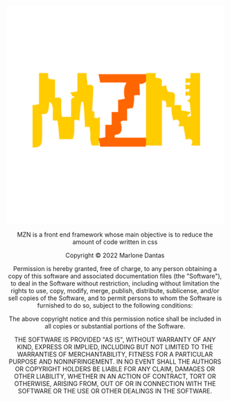 <center>
<img src="https://github.com/marloneofc/mzn-pro/blob/7a64f6238e0d804f2ebaf7666ce6bd43e85b6315/extra/20221018_231709.png">

<p>MZN is a front end framework whose main objective is to reduce the amount of code written in css</>

<p>Copyright © 2022 Marlone Dantas

Permission is hereby granted, free of charge, to any person obtaining a copy of this software and associated documentation files (the "Software"), to deal in the Software without restriction, including without limitation the rights to use, copy, modify, merge, publish, distribute, sublicense, and/or sell copies of the Software, and to permit persons to whom the Software is furnished to do so, subject to the following conditions:

The above copyright notice and this permission notice shall be included in all copies or substantial portions of the Software.

THE SOFTWARE IS PROVIDED "AS IS", WITHOUT WARRANTY OF ANY KIND, EXPRESS OR IMPLIED, INCLUDING BUT NOT LIMITED TO THE WARRANTIES OF MERCHANTABILITY, FITNESS FOR A PARTICULAR PURPOSE AND NONINFRINGEMENT. IN NO EVENT SHALL THE AUTHORS OR COPYRIGHT HOLDERS BE LIABLE FOR ANY CLAIM, DAMAGES OR OTHER LIABILITY, WHETHER IN AN ACTION OF CONTRACT, TORT OR OTHERWISE, ARISING FROM, OUT OF OR IN CONNECTION WITH THE SOFTWARE OR THE USE OR OTHER DEALINGS IN THE SOFTWARE.<p>
